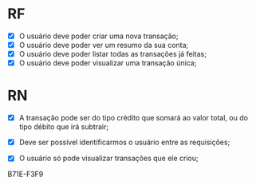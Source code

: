 #  RF

- [x] O usuário deve poder criar uma nova transação;
- [x] O usuário deve poder ver um resumo da sua conta;
- [x] O usuário deve poder listar todas as transações já feitas;
- [x] O usuário deve poder visualizar uma transação única;

# RN

- [x] A transação pode ser do tipo crédito que somará ao valor total, ou do tipo débito que irá subtrair;
- [x] Deve ser possível identificarmos o usuário entre as requisições;
- [x] O usuário só pode visualizar transações que ele criou;

    
B71E-F3F9
